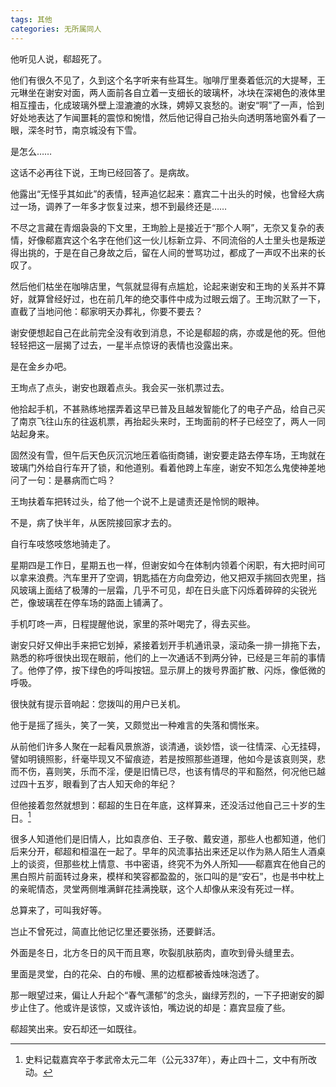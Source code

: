```yaml
---
tags: 其他
categories: 无所属同人
---
```


他听见人说，郗超死了。

他们有很久不见了，久到这个名字听来有些耳生。咖啡厅里奏着低沉的大提琴，王元琳坐在谢安对面，两人面前各自立着一支细长的玻璃杯，冰块在深褐色的液体里相互撞击，化成玻璃外壁上湿漉漉的水珠，娉婷又哀愁的。谢安“啊”了一声，恰到好处地表达了乍闻噩耗的震惊和惋惜，然后他记得自己抬头向透明落地窗外看了一眼，深冬时节，南京城没有下雪。

是怎么……

这话不必再往下说，王珣已经回答了。是病故。

他露出“无怪乎其如此”的表情，轻声追忆起来：嘉宾二十出头的时候，也曾经大病过一场，调养了一年多才恢复过来，想不到最终还是……

不尽之言藏在青烟袅袅的下文里，王珣脸上是接近于“那个人啊”，无奈又复杂的表情，好像郗嘉宾这个名字在他们这一伙儿标新立异、不同流俗的人士里头也是叛逆得出挑的，于是在自己身故之后，留在人间的誉骂功过，都成了一声叹不出来的长叹了。

然后他们枯坐在咖啡店里，气氛就显得有点尴尬，论起来谢安和王珣的关系并不算好，就算曾经好过，也在前几年的绝交事件中成为过眼云烟了。王珣沉默了一下，直截了当地问他：郗家明天办葬礼，你要不要去？

谢安便想起自己在此前完全没有收到消息，不论是郗超的病，亦或是他的死。但他轻轻把这一层揭了过去，一星半点惊讶的表情也没露出来。

是在金乡办吧。

王珣点了点头，谢安也跟着点头。我会买一张机票过去。

他拾起手机，不甚熟练地摆弄着这早已普及且越发智能化了的电子产品，给自己买了南京飞往山东的往返机票，再抬起头来时，王珣面前的杯子已经空了，两人一同站起身来。

固然没有雪，但午后天色灰沉沉地压着临街商铺，谢安要走路去停车场，王珣就在玻璃门外给自行车开了锁，和他道别。看着他跨上车座，谢安不知怎么鬼使神差地问了一句：是暴病而亡吗？

王珣扶着车把转过头，给了他一个说不上是谴责还是怜悯的眼神。

不是，病了快半年，从医院接回家才去的。

自行车吱悠吱悠地骑走了。



星期四是工作日，星期五也一样，但谢安如今在体制内领着个闲职，有大把时间可以拿来浪费。汽车里开了空调，钥匙插在方向盘旁边，他又把双手揣回衣兜里，挡风玻璃上面结了极薄的一层霜，几乎不可见，却在日头底下闪烁着碎碎的尖锐光芒，像玻璃茬在停车场的路面上铺满了。

手机叮咚一声，日程提醒他说，家里的茶叶喝完了，得去买些。

谢安只好又伸出手来把它划掉，紧接着划开手机通讯录，滚动条一排一排拖下去，熟悉的称呼很快出现在眼前，他们的上一次通话不到两分钟，已经是三年前的事情了。他停了停，按下绿色的呼叫按钮。显示屏上的拨号界面扩散、闪烁，像低微的呼吸。

很快就有提示音响起：您拨叫的用户已关机。

他于是摇了摇头，笑了一笑，又颇觉出一种难言的失落和惆怅来。

从前他们许多人聚在一起看风景旅游，谈清通，谈妙悟，谈一往情深、心无挂碍，譬如明镜照影，纤毫毕现又不留痕迹，若是按照那些道理，他如今是该哀则哭，悲而不伤，喜则笑，乐而不淫，便是旧情已尽，也该有情尽的平和豁然，何况他已越过四十五岁，眼看到了古人知天命的年纪？

但他接着忽然就想到：郗超的生日在年底，这样算来，还没活过他自己三十岁的生日。[^1]



很多人知道他们是旧情人，比如袁彦伯、王子敬、戴安道，那些人也都知道，他们后来分开，郗超和桓温在一起了。早年的风流事拈出来还足以作为熟人陌生人酒桌上的谈资，但那些枕上情意、书中密语，终究不为外人所知——郗嘉宾在他自己的黑白照片前面转过身来，模样和笑容都盈盈的，张口叫的是“安石”，也是书中枕上的亲昵情态，灵堂两侧堆满鲜花挂满挽联，这个人却像从来没有死过一样。

总算来了，可叫我好等。

岂止不曾死过，简直比他记忆里还要张扬，还要鲜活。

外面是冬日，北方冬日的风干而且寒，吹裂肌肤筋肉，直吹到骨头缝里去。

里面是灵堂，白的花朵、白的布幔、黑的边框都被香烛味泡透了。

那一眼望过来，偏让人升起个“春气潇郁”的念头，幽绿芳烈的，一下子把谢安的脚步止住了。他或许是该惊，又或许该怕，嘴边说的却是：嘉宾显瘦了些。

郗超笑出来。安石却还一如既往。





[^1]: 史料记载嘉宾卒于孝武帝太元二年（公元337年），寿止四十二，文中有所改动。